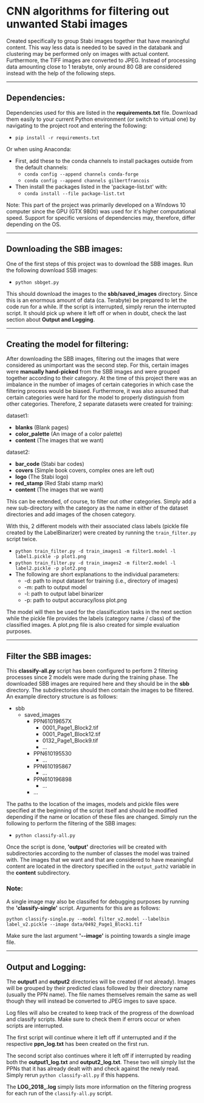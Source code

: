 # CNN algorithms for filtering out unwanted Stabi images
Created specifically to group Stabi images together that have meaningful content. This way less data is needed to be saved in the databank and clustering may be performed only on images with actual content. Furthermore, the TIFF images are converted to JPEG. Instead of processing data amounting close to 1 terabyte, only around 80 GB are considered instead with the help of the following steps.

---
## Dependencies:
Dependencies used for this are listed in the **requirements.txt** file. Download them easily to your current Python environment (or switch to virtual one) by navigating to the project root and entering the following:
* `pip install -r requirements.txt`

Or when using Anaconda:
* First, add these to the conda channels to install packages outside from the default channels:
    * `conda config --append channels conda-forge`
    * `conda config --append channels gilbertfrancois`
* Then install the packages listed in the 'package-list.txt' with:
    * `conda install --file package-list.txt`

Note: This part of the project was primarily developed on a Windows 10 computer since the GPU (GTX 980ti) was used for it's higher computational speed. Support for specific versions of dependencies may, therefore, differ depending on the OS.

---
## Downloading the SBB images:

One of the first steps of this project was to download the SBB images. Run the following download SSB images:
* `python sbbget.py`

This should download the images to the **sbb/saved_images** directory. Since this is an enormous amount of data (ca.  Terabyte) be prepared to let the code run for a while. If the script is interrupted, simply rerun the interrupted script. It should pick up where it left off or when in doubt, check the last section about **Output and Logging**.

---
## Creating the model for filtering:

After downloading the SBB images, filtering out the images that were considered as unimportant was the second step. For this, certain images were **manually hand-picked** from the SBB images and were grouped together according to their category. At the time of this project there was an imbalance in the number of images of certain categories in which case the filtering process would be biased. Furthermore, it was also assumed that certain categories were hard for the model to properly distinguish from other categories. Therefore, 2 separate datasets were created for training:

dataset1:

* **blanks** (Blank pages)
* **color_palette** (An image of a color palette)
* **content** (The images that we want) 

dataset2:
* **bar_code** (Stabi bar codes)
* **covers** (Simple book covers, complex ones are left out)
* **logo** (The Stabi logo)
* **red_stamp** (Red Stabi stamp mark)
* **content** (The images that we want)

This can be extended, of course, to filter out other categories. Simply add a new sub-directory with the category as the name in either of the dataset directories and add images of the chosen category.

With this, 2 different models with their associated class labels (pickle file created by the LabelBinarizer) were created by running the `train_filter.py` script twice.

* `python train_filter.py -d train_images1 -m filter1.model -l label1.pickle -p plot1.png`
* `python train_filter.py -d train_images2 -m filter2.model -l label2.pickle -p plot2.png`
* The following are short explanations to the individual parameters:
    * -d: path to input dataset for training (i.e., directory of images)
    * -m: path to output model
    * -l: path to output label binarizer
    * -p: path to output accuracy/loss plot.png

The model will then be used for the classification tasks in the next section while the pickle file provides the labels (category name / class) of the classified images. A plot.png file is also created for simple evaluation purposes. 

---
## Filter the SBB images:

This **classify-all.py** script has been configured to perform 2 filtering processes since 2 models were made during the training phase. The downloaded SBB images are required here and they should be in the **sbb** directory.  The subdirectories should then contain the images to be filtered. An example directory structure is as follows:

* sbb
    * saved_images
        * PPN61019657X
            * 0001_Page1_Block2.tif
            * 0001_Page1_Block12.tif
            * 0132_Page1_Block9.tif
            * ...
        * PPN610195530
            * ...
        * PPN610195867
            * ...
        * PPN610196898
            * ...
        * ...


The paths to the location of the images, models and pickle files were specified at the beginning of the script itself and should be modified depending if the name or location of these files are changed.
Simply run the following to perform the filtering of the SBB images:
* `python classify-all.py` 

Once the script is done, **'output'** directories will be created with subdirectories according to the number of classes the model was trained with. The images that we want and that are considered to have meaningful content are located in the directory specified in the `output_path2` variable in the **content** subdirectory.


### Note:
A single image may also be classifed for debugging purposes by running the **'classify-single'** script. Arguments for this are as follows:

`python classify-single.py --model filter_v2.model --labelbin label_v2.pickle --image data/0492_Page1_Block1.tif`

Make sure the last argument **'--image'** is pointing towards a single image file.



---
## Output and Logging:
The **output1** and **output2** directories will be created (if not already). Images will be grouped by their predicted class followed by their directory name (usually the PPN name). The file names themselves remain the same as well though they will instead be converted to JPEG imges to save space.

Log files will also be created to keep track of the progress of the download and classify scripts. Make sure to check them if errors occur or when scripts are interrupted.

The first script will continue where it left off if unterrupted and if the respective **ppn_log.txt** has been created on the first run.

The second script also continues where it left off if interrupted by reading both the **output1_log.txt** and **output2_log.txt**. These two will simply list the PPNs that it has already dealt with and check against the newly read. Simply rerun `python classify-all.py` if this happens.

The **LOG_2018_.log** simply lists more information on the filtering progress for each run of the `classify-all.py` script.

